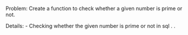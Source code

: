 Problem: Create a function to check whether a given number is prime or not.

Details: - Checking whether the given number is prime or not in sql .
        .